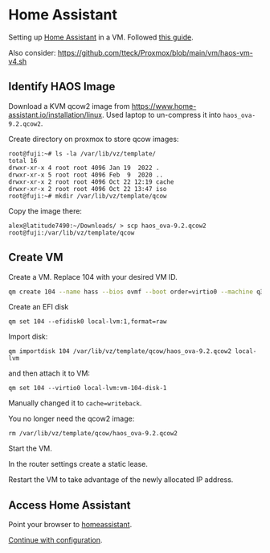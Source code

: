 # Home Assistant

Setting up
[Home Assistant](https://www.home-assistant.io/)
in a VM. Followed
[this guide](https://theprivatesmarthome.com/how-to/install-home-assistant-on-proxmox/).

Also consider: https://github.com/tteck/Proxmox/blob/main/vm/haos-vm-v4.sh

## Identify HAOS Image

Download a KVM qcow2 image from
https://www.home-assistant.io/installation/linux.
Used laptop to un-compress it into `haos_ova-9.2.qcow2`.

Create directory on proxmox to store qcow images:
```
root@fuji:~# ls -la /var/lib/vz/template/
total 16
drwxr-xr-x 4 root root 4096 Jan 19  2022 .
drwxr-xr-x 5 root root 4096 Feb  9  2020 ..
drwxr-xr-x 2 root root 4096 Oct 22 12:19 cache
drwxr-xr-x 2 root root 4096 Oct 22 13:47 iso
root@fuji:~# mkdir /var/lib/vz/template/qcow
```

Copy the image there:

```
alex@latitude7490:~/Downloads/ > scp haos_ova-9.2.qcow2 root@fuji:/var/lib/vz/template/qcow
```

## Create VM

Create a VM.  Replace 104 with your desired VM ID.

```sh
qm create 104 --name hass --bios ovmf --boot order=virtio0 --machine q35 --cores 2 --memory 4096 --scsihw virtio-scsi-pci --net0 model=virtio,bridge=vmbr0 --agent enabled=1 --tablet 0
```

Create an EFI disk

```
qm set 104 --efidisk0 local-lvm:1,format=raw
```


Import disk:
```
qm importdisk 104 /var/lib/vz/template/qcow/haos_ova-9.2.qcow2 local-lvm
```
and then attach it to VM:

```
qm set 104 --virtio0 local-lvm:vm-104-disk-1
```

Manually changed it to `cache=writeback`.

You no longer need the qcow2 image:

```
rm /var/lib/vz/template/qcow/haos_ova-9.2.qcow2
```

Start the VM.

In the router settings create a static lease.

Restart the VM to take advantage of the newly allocated IP address.

## Access Home Assistant

Point your browser to [homeassistant](http://homeassistant:8123).

[Continue with configuration](/apps/home-assistant/).
